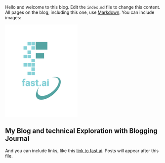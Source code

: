 Hello and welcome to this blog. Edit the `index.md` file to change this content. All pages on the blog, including this one, use [Markdown](https://guides.github.com/features/mastering-markdown/). You can include images:

![Image of fast.ai logo](images/logo.png)

## My Blog and technical Exploration with Blogging Journal

And you can include links, like this [link to fast.ai](https://www.fast.ai). Posts will appear after this file. 
